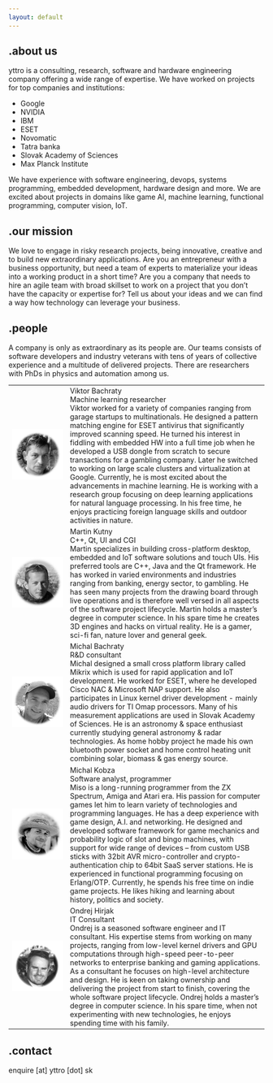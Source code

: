 ```yaml
---
layout: default
---
```

## .about us

yttro is a consulting, research, software and hardware engineering company offering a wide range of expertise. We have worked on projects for top companies and institutions:

* Google
* NVIDIA
* IBM
* ESET
* Novomatic
* Tatra banka
* Slovak Academy of Sciences
* Max Planck Institute

We have experience with software engineering, devops, systems programming, embedded development, hardware design and more. We are excited about projects in domains like game AI, machine learning, functional programming, computer vision, IoT.


## .our mission

We love to engage in risky research projects, being innovative, creative and to build new extraordinary applications. Are you an entrepreneur with a business opportunity, but need a team of experts to materialize your ideas into a working product in a short time? Are you a company that needs to hire an agile team with broad skillset to work on a project that you don’t have the capacity or expertise for? Tell us about your ideas and we can find a way how technology can leverage your business.

## .people

A company is only as extraordinary as its people are. Our teams consists of software developers and industry veterans with tens of years of collective experience and a multitude of delivered projects. There are researchers with PhDs in physics and automation among us.

<table>
<tr><td width="100px"> <img src="images/viktor.png" height="100px" width="100px"/>  </td><td> Viktor Bachraty<br>Machine learning researcher<br>Viktor worked for a variety of companies ranging from garage startups to multinationals. He designed a pattern matching engine for ESET antivirus that significantly improved scanning speed. He turned his interest in fiddling with embedded HW into a full time job when he developed a USB dongle from scratch to secure transactions for a gambling company. Later he switched to working on large scale clusters and virtualization at Google. Currently, he is most excited about the advancements in machine learning. He is working with a research group focusing on deep learning applications for natural language processing. In his free time, he enjoys practicing foreign language skills and outdoor activities in nature. </td></tr>
<tr><td width="100px"> <img src="images/martin.png" height="100px" width="100px"/>  </td><td> Martin Kutny<br>C++, Qt, UI and CGI<br>Martin specializes in building cross-platform desktop, embedded and IoT software solutions and touch UIs. His preferred tools are C++, Java and the Qt framework. He has worked in varied environments and industries ranging from banking, energy sector, to gambling. He has seen many projects from the drawing board through live operations and is therefore well versed in all aspects of the software project lifecycle. Martin holds a master’s degree in computer science. In his spare time he creates 3D engines and hacks on virtual reality. He is a gamer, sci-fi fan, nature lover and general geek. </td></tr>
<tr><td width="100px"> <img src="images/michal.png" height="100px" width="100px"/>  </td><td> Michal Bachraty<br>R&D consultant<br>Michal designed a small cross platform library called Mikrix which is used for rapid application and IoT development. He worked for ESET, where he developed Cisco NAC & Microsoft NAP support. He also participates in Linux kernel driver development - mainly audio drivers for TI Omap processors. Many of his measurement applications are used in Slovak Academy of Sciences. He is an astronomy & space enthusiast currently studying general astronomy & radar technologies. As home hobby project he made his own bluetooth power socket and home control heating unit combining solar, biomass & gas energy source. </td></tr>
<tr><td width="100px"> <img src="images/michal2.png" height="100px" width="100px"/> </td><td> Michal Kobza<br>Software analyst, programmer<br>Miso is a long-running programmer from the ZX Spectrum, Amiga and Atari era. His passion for computer games let him to learn variety of technologies and programming languages. He has a deep experience with game design, A.I. and networking. He designed and developed software framework for game mechanics and probability logic of slot and bingo machines, with support for wide range of devices – from custom USB sticks with 32bit AVR micro-controller and crypto-authentication chip to 64bit SaaS server stations. He is experienced in functional programming focusing on Erlang/OTP. Currently, he spends his free time on indie game projects. He likes hiking and learning about history, politics and society. </td></tr>
<tr><td width="100px"> <img src="images/ondrej.png" height="100px" width="100px"/>  </td><td> Ondrej Hirjak<br>IT Consultant<br>Ondrej is a seasoned software engineer and IT consultant. His expertise stems from working on many projects, ranging from low-level kernel drivers and GPU computations through high-speed peer-to-peer networks to enterprise banking and gaming applications. As a consultant he focuses on high-level architecture and design. He is keen on taking ownership and delivering the project from start to finish, covering the whole software project lifecycle. Ondrej holds a master’s degree in computer science. In his spare time, when not experimenting with new technologies, he enjoys spending time with his family. </td></tr>
</table>

## .contact

enquire [at] yttro [dot] sk
